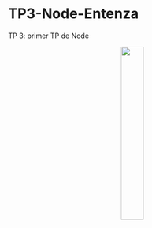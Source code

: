 # TP3-Node-Entenza
TP 3: primer TP de Node
     <p align="center">
     <img src="https://media.tenor.com/LxTwwFTl67sAAAAM/el-gato-happy.gif" width="30%">
     </p>